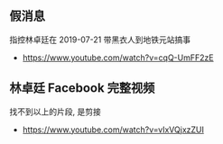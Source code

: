 

## 假消息 

指控林卓廷在 2019-07-21 带黑衣人到地铁元站搞事

- https://www.youtube.com/watch?v=cqQ-UmFF2zE

## 林卓廷 Facebook 完整视频

找不到以上的片段, 是剪接

- https://www.youtube.com/watch?v=vIxVQjxzZUI

